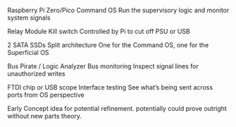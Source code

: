 Raspberry Pi Zero/Pico	Command OS	Run the supervisory logic and monitor system signals

Relay Module	Kill switch	Controlled by Pi to cut off PSU or USB

2 SATA SSDs	Split architecture	One for the Command OS, one for the Superficial OS

Bus Pirate / Logic Analyzer	Bus monitoring	Inspect signal lines for unauthorized writes

FTDI chip or USB scope	Interface testing	See what’s being sent across ports from OS perspective

Early Concept idea for potential refinement. potentially could prove outright without new parts theory.
